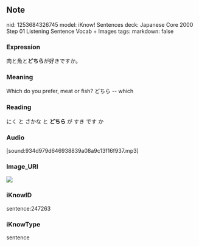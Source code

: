 ## Note
nid: 1253684326745
model: iKnow! Sentences
deck: Japanese Core 2000 Step 01 Listening Sentence Vocab + Images
tags: 
markdown: false

### Expression
<!DOCTYPE html>
<title></title>
肉と魚と<b>どちら</b>が好きですか。



### Meaning
Which do you prefer, meat or fish?
どちら -- which

### Reading
<!DOCTYPE html>
<title></title>
にく と さかな と <b>どちら</b> が すき です か



### Audio
[sound:934d979d646938839a08a9c13f16f937.mp3]

### Image_URI
<!DOCTYPE html>
<title></title>
<img src="472db485248a1903a836563676c4d9f2.jpg">



### iKnowID
sentence:247263

### iKnowType
sentence
